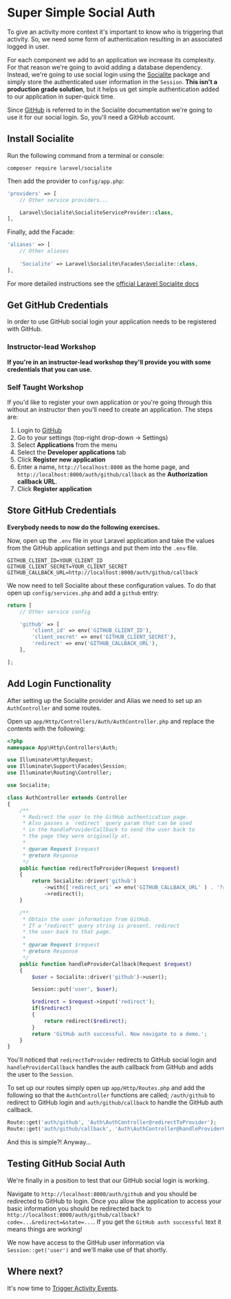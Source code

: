 # Super Simple Social Auth

To give an activity more context it's important to know who is triggering that activity. So, we need some form of authentication resulting in an associated logged in user.

For each component we add to an application we increase its complexity. For that reason we're going to avoid adding a database dependency. Instead, we're going to use social login using the [Socialite](https://github.com/laravel/socialite/) package and simply store the authenticated user information in the `Session`. **This isn't a production grade solution**, but it helps us get simple authentication added to our application in super-quick time.

<i class="fa fa-rocket fa-2"></i> Since [GitHub](https://github.com) is referred to in the Socialite documentation we're going to use it for our social login. So, you'll need a GitHub account.

## Install Socialite

<i class="fa fa-rocket fa-2"></i> Run the following command from a terminal or console:

```
composer require laravel/socialite
```

<i class="fa fa-rocket fa-2"></i> Then add the provider to `config/app.php`:

```php
'providers' => [
    // Other service providers...

    Laravel\Socialite\SocialiteServiceProvider::class,
],
```

<i class="fa fa-rocket fa-2"></i> Finally, add the Facade:

```php
'aliases' => [
    // Other aliases
    
    'Socialite' => Laravel\Socialite\Facades\Socialite::class,
],
```

<div class="alert alert-info">
  For more detailed instructions see the <a href="http://laravel.com/docs/5.1/authentication#social-authentication">official Laravel Socialite docs</a>
</div>

## Get GitHub Credentials

In order to use GitHub social login your application needs to be registered with GitHub.

### Instructor-lead Workshop <i class="fa fa-graduation-cap fa-2"></i>

<i class="fa fa-rocket fa-2"></i> **If you're in an instructor-lead workshop they'll provide you with some credentials that you can use.**

### Self Taught Workshop 

<i class="fa fa-rocket fa-2"></i> If you'd like to register your own application or you're going through this without an instructor then you'll need to create an application. The steps are:

1. Login to [GitHub](https://github.com)
2. Go to your settings (top-right drop-down -> Settings)
3. Select **Applications** from the menu
4. Select the **Developer applications** tab
5. Click **Register new application**
6. Enter a name, `http://localhost:8000` as the home page, and `http://localhost:8000/auth/github/callback` as the **Authorization callback URL**.
7. Click **Register application**

## Store GitHub Credentials

**Everybody needs to now do the following exercises.**

<i class="fa fa-rocket fa-2"></i> Now, open up the `.env` file in your Laravel application and take the values from the GitHub application settings and put them into the `.env` file.

```
GITHUB_CLIENT_ID=YOUR_CLIENT_ID
GITHUB_CLIENT_SECRET=YOUR_CLIENT_SECRET
GITHUB_CALLBACK_URL=http://localhost:8000/auth/github/callback
```

We now need to tell Socialite about these configuration values. To do that open up `config/services.php` and add a `github` entry:

```php
return [
    // Other service config

    'github' => [
        'client_id' => env('GITHUB_CLIENT_ID'),
        'client_secret' => env('GITHUB_CLIENT_SECRET'),
        'redirect' => env('GITHUB_CALLBACK_URL'),
    ],

];
```

## Add Login Functionality

After setting up the Socialite provider and Alias we need to set up an `AuthController` and some routes.

<i class="fa fa-rocket fa-2"></i> Open up `app/Http/Controllers/Auth/AuthController.php` and replace the contents with the following:

```php
<?php
namespace App\Http\Controllers\Auth;

use Illuminate\Http\Request;
use Illuminate\Support\Facades\Session;
use Illuminate\Routing\Controller;

use Socialite;

class AuthController extends Controller
{
    /**
     * Redirect the user to the GitHub authentication page.
     * Also passes a `redirect` query param that can be used
     * in the handleProviderCallback to send the user back to
     * the page they were originally at.
     *
     * @param Request $request
     * @return Response
     */
    public function redirectToProvider(Request $request)
    {
        return Socialite::driver('github')
            ->with(['redirect_uri' => env('GITHUB_CALLBACK_URL' ) . '?redirect=' . $request->input('redirect')])
            ->redirect();
    }

    /**
     * Obtain the user information from GitHub.
     * If a "redirect" query string is present, redirect
     * the user back to that page.
     *
     * @param Request $request
     * @return Response
     */
    public function handleProviderCallback(Request $request)
    {
        $user = Socialite::driver('github')->user();

        Session::put('user', $user);

        $redirect = $request->input('redirect');
        if($redirect)
        {
            return redirect($redirect);
        }
        return 'GitHub auth successful. Now navigate to a demo.';
    }
}
```

You'll noticed that `redirectToProvider` redirects to GitHub social login and `handleProviderCallback` handles the auth callback from GitHub and adds the user to the `Session`.

<i class="fa fa-rocket fa-2"></i> To set up our routes simply open up `app/Http/Routes.php` and add the following so that the `AuthController` functions are called; `/auth/github` to redirect to GitHub login and `auth/github/callback` to handle the GitHub auth callback.

```php
Route::get('auth/github', 'Auth\AuthController@redirectToProvider');
Route::get('auth/github/callback', 'Auth\AuthController@handleProviderCallback');
```

And this is simple?! Anyway...

## Testing GitHub Social Auth

We're finally in a position to test that our GitHub social login is working.

<i class="fa fa-rocket fa-2"></i> Navigate to `http://localhost:8000/auth/github` and you should be redirected to GitHub to login. Once you allow the application to access your basic information you should be redirected back to `http://localhost:8000/auth/github/callback?code=...&redirect=&state=...`. If you get the `GitHub auth successful` text it means things are working!

We now have access to the GitHub user information via `Session::get('user')` and we'll make use of that shortly.

## Where next?

It's now time to [Trigger Activity Events](./activities.md).
